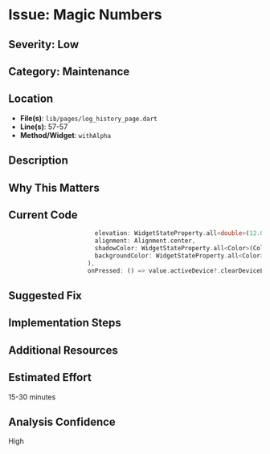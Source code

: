 # Issue: Magic Numbers

## Severity: Low

## Category: Maintenance

## Location
- **File(s)**: `lib/pages/log_history_page.dart`
- **Line(s)**: 57-57
- **Method/Widget**: `withAlpha`

## Description


## Why This Matters


## Current Code
```dart
                        elevation: WidgetStateProperty.all<double>(12.0),
                        alignment: Alignment.center,
                        shadowColor: WidgetStateProperty.all<Color>(Colors.black.withAlpha(200)),
                        backgroundColor: WidgetStateProperty.all<Color>(Colors.white.withAlpha(50)),
                      ),
                      onPressed: () => value.activeDevice?.clearDeviceLogHistory(context), 
```

## Suggested Fix


## Implementation Steps


## Additional Resources


## Estimated Effort
15-30 minutes

## Analysis Confidence
High
